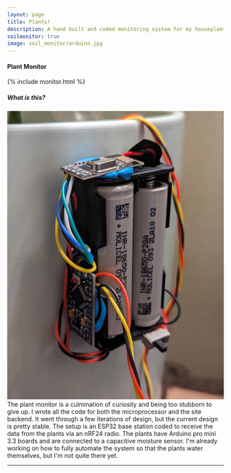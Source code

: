 ```yaml
---
layout: page
title: Plants!
description: A hand built and coded monitoring system for my houseplants
soilmonitor: true
image: soil_monitor/arduino.jpg
---
```


<section>
	<h4>Plant Monitor</h4>
	{% include monitor.html %}
	<h5>What is this?</h5>
	<p><div class="6u"><span class="image left"><img src="assets/images/soil_monitor/arduino.jpg" alt="" /></span></div>The plant monitor is a culmination of curiosity and being too stubborn to give up. I wrote all the code for both the microprocessor and the site backend. It went through a few iterations of design, but the current design is pretty stable. The setup is an ESP32 base station coded to receive the data from the plants via an nRF24 radio. The plants have Arduino pro mini 3.3 boards and are connected to a capacitive moisture sensor. I'm already working on how to fully automate the system so that the plants water themselves, but I'm not quite there yet.</p>
	
</section>



--------------------------------------------------------------------------------
